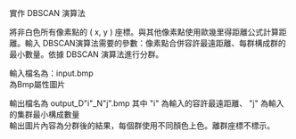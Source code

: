 實作 DBSCAN 演算法  

將非白色所有像素點的 ( x, y ) 座標。與其他像素點使用歐幾里得距離公式計算距離。輸入 DBSCAN演算法需要的參數：像素點合併容許最遠距離、每群構成群的最小數量。依據 DBSCAN 演算法進行分群。  

輸入檔名為：input.bmp  
為Bmp屬性圖片  

輸出檔名為 output_D"i"_N"j".bmp 其中 "i" 為輸入的容許最遠距離、 "j" 為輸入的集群最小構成數量  
輸出圖片內容為分群後的結果，每個群使用不同顏色上色。離群座標不標示。  



